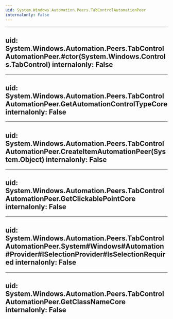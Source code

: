 ```yaml
---
uid: System.Windows.Automation.Peers.TabControlAutomationPeer
internalonly: False
---
```


---
uid: System.Windows.Automation.Peers.TabControlAutomationPeer.#ctor(System.Windows.Controls.TabControl)
internalonly: False
---

---
uid: System.Windows.Automation.Peers.TabControlAutomationPeer.GetAutomationControlTypeCore
internalonly: False
---

---
uid: System.Windows.Automation.Peers.TabControlAutomationPeer.CreateItemAutomationPeer(System.Object)
internalonly: False
---

---
uid: System.Windows.Automation.Peers.TabControlAutomationPeer.GetClickablePointCore
internalonly: False
---

---
uid: System.Windows.Automation.Peers.TabControlAutomationPeer.System#Windows#Automation#Provider#ISelectionProvider#IsSelectionRequired
internalonly: False
---

---
uid: System.Windows.Automation.Peers.TabControlAutomationPeer.GetClassNameCore
internalonly: False
---
